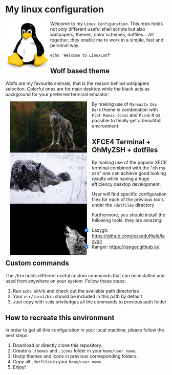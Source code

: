 # My linux configuration

<img align="left" height="150" width="140" src="logo.png">

Welcome to my `Linux Configuration`. This repo holds not only different useful
shell scripts but also wallpapers, themes, color schemes, dotfiles... All
together, they enable me to work in a simple, fast and personal way. 

```shell
echo 'Welcome to LinuxConf'
```

## Wolf based theme

Wolfs are my favourite animals, that is the reason behind wallpapers selection.
Colorful ones are for main desktop while the black acts as background for your
preferred terminal emulator:

<img align="left" height="160" width="240" hspace="15" src="wallpapers/wolf_summer.jpg">
<img align="left" height="160" width="240" hspace="15" src="wallpapers/wolf_winter.jpg">
<img align="left" height="160" width="240" hspace="15" src="wallpapers/bash_wallpaper.png">

By making use of `Marwaita Osx Dark` theme in combination with `Flat Remix
Icons` and `Plank` it os possible to finally get a beautifull environment:

## XFCE4 Terminal + OhMyZSH + dotfiles

By making use of the popular XFCE terminal combined with the "oh my zsh" one
can achieve good looking results while having a huge efficiency desktop
development.

User will find specific configuration files for each of the previous tools
under the `/dotfiles` directory

Furthermore, you should install the following tools: they are amazing!

- [x] Lazygit: https://github.com/jesseduffield/lazygit
- [x] Ranger: https://ranger.github.io/

## Custom commands

The `/bin` holds different useful custom commands that can be installed
and used from anywhere on your system. Follow these steps:

1. Run `echo $PATH` and check out the available path directories
2. Your `usr/local/bin` should be included in this path by default
3. Just copy with `sudo` priviledges all the commands to previous path folder

## How to recreate this environment

In order to get all this configuration in your local machine, please follow the
next steps:

1. Download or directly clone this repository.
2. Create a `.themes` and `.icons` folder in your `home/user_name`.
3. Unzip themes and icons in previous corresponding folders.
4. Copy all `.dotfiles` in your `home/user_name`.
5. Enjoy!
